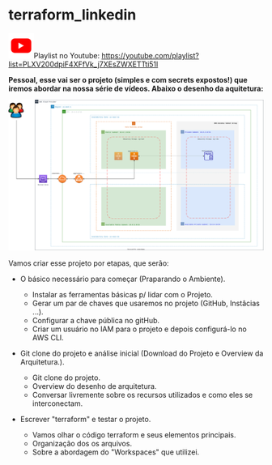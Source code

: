 # terraform_linkedin

[<img src="youtube.png" width="50"/>](youtube.png)Playlist no Youtube: https://youtube.com/playlist?list=PLXV200dpiF4XFfVk_j7XEsZWXETTti51l

**Pessoal, esse vai ser o projeto (simples e com secrets expostos!) que iremos abordar na nossa série de vídeos. Abaixo o desenho da aquitetura:**

![diagrama](https://github.com/dellabeneta/terraform_linkedin/blob/master/004.drawio.svg)

Vamos criar esse projeto por etapas, que serão:

- O básico necessário para começar (Praparando o Ambiente).
  - Instalar as ferramentas básicas p/ lidar com o Projeto.
  - Gerar um par de chaves que usaremos no projeto (GitHub, Instâcias ...).
  - Configurar a chave pública no gitHub.
  - Criar um usuário no IAM para o projeto e depois configurá-lo no AWS CLI.
  
- Git clone do projeto e análise inicial (Download do Projeto e Overview da Arquitetura.).
  - Git clone do projeto.
  - Overview do desenho de arquitetura.
  - Conversar livremente sobre os recursos utilizados e como eles se interconectam.

- Escrever "terraform" e testar o projeto.
  - Vamos olhar o código terraform e seus elementos principais.
  - Organização dos os arquivos.
  - Sobre a abordagem do "Workspaces" que utilizei.
